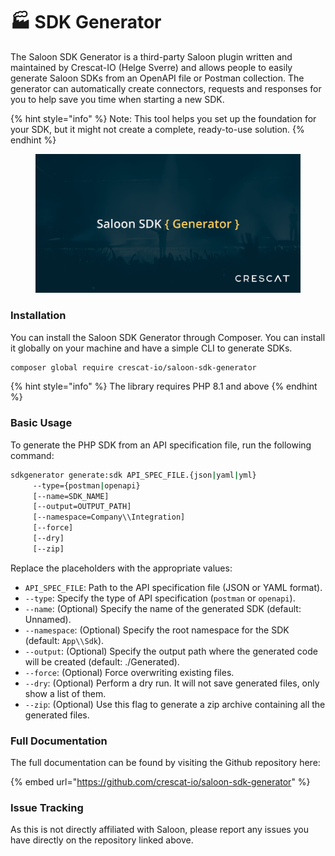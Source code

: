 # 🏭 SDK Generator

The Saloon SDK Generator is a third-party Saloon plugin written and maintained by Crescat-IO (Helge Sverre) and allows people to easily generate Saloon SDKs from an OpenAPI file or Postman collection. The generator can automatically create connectors, requests and responses for you to help save you time when starting a new SDK.&#x20;

{% hint style="info" %}
Note: This tool helps you set up the foundation for your SDK, but it might not create a complete, ready-to-use solution.
{% endhint %}

<figure><img src="../.gitbook/assets/header (1).png" alt=""><figcaption></figcaption></figure>

### Installation

You can install the Saloon SDK Generator through Composer. You can install it globally on your machine and have a simple CLI to generate SDKs.

```sh
composer global require crescat-io/saloon-sdk-generator
```

{% hint style="info" %}
The library requires PHP 8.1 and above
{% endhint %}

### Basic Usage

To generate the PHP SDK from an API specification file, run the following command:

```sh
sdkgenerator generate:sdk API_SPEC_FILE.{json|yaml|yml}
     --type={postman|openapi} 
     [--name=SDK_NAME] 
     [--output=OUTPUT_PATH] 
     [--namespace=Company\\Integration] 
     [--force] 
     [--dry] 
     [--zip]
```

Replace the placeholders with the appropriate values:

* `API_SPEC_FILE`: Path to the API specification file (JSON or YAML format).
* `--type`: Specify the type of API specification (`postman` or `openapi`).
* `--name`: (Optional) Specify the name of the generated SDK (default: Unnamed).
* `--namespace`: (Optional) Specify the root namespace for the SDK (default: `App\\Sdk`).
* `--output`: (Optional) Specify the output path where the generated code will be created (default: ./Generated).
* `--force`: (Optional) Force overwriting existing files.
* `--dry`: (Optional) Perform a dry run. It will not save generated files, only show a list of them.
* `--zip`: (Optional) Use this flag to generate a zip archive containing all the generated files.

### Full Documentation

The full documentation can be found by visiting the Github repository here:

{% embed url="https://github.com/crescat-io/saloon-sdk-generator" %}

### Issue Tracking

As this is not directly affiliated with Saloon, please report any issues you have directly on the repository linked above.
